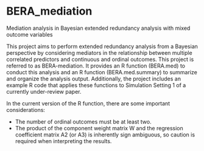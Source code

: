 # BERA_mediation
Mediation analysis in Bayesian extended redundancy analysis with mixed outcome variables

This project aims to perform extended redundancy analysis from a Bayesian perspective by considering mediators in the relationship between multiple correlated predictors and continuous and ordinal outcomes. This project is referred to as BERA-mediation. It provides an R function (BERA.med) to conduct this analysis and an R function (BERA.med.summary) to summarize and organize the analysis output. Additionally, the project includes an example R code that applies these functions to Simulation Setting 1 of a currently under-review paper.

In the current version of the R function, there are some important considerations:
- The number of ordinal outcomes must be at least two.
- The product of the component weight matrix W and the regression coefficient matrix A2 (or A3) is inherently sign ambiguous, so caution is required when interpreting the results.
